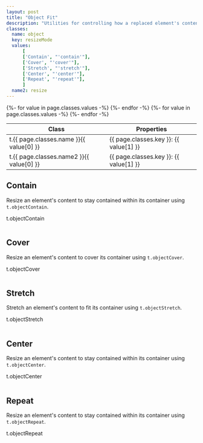 ```yaml
---
layout: post
title: "Object Fit"
description: "Utilities for controlling how a replaced element's content should be resized."
classes:
  name: object
  key: resizeMode
  values: 
      [
      ['Contain', "'contain'"],
      ['Cover', "'cover'"],
      ['Stretch', "'stretch'"],
      ['Center', "'center'"],
      ['Repeat', "'repeat'"],
      ]
  name2: resize
---
```


<div class="mt-0 border-t border-b border-gray-300 overflow-hidden relative">
<div class="lg:max-h-sm overflow-y-auto scrollbar-w-2 scrollbar-track-gray-lighter scrollbar-thumb-rounded scrollbar-thumb-gray scrolling-touch">
<table class="w-full text-left table-collapse mb-0">
    <thead>
    <tr>
    <th class="text-sm font-semibold text-gray-700 p-2 bg-gray-100">Class</th>
    <th class="text-sm font-semibold text-gray-700 p-2 bg-gray-100">Properties</th>
    </tr>
    </thead>
    <tbody class="align-baseline">
    {%- for value in page.classes.values -%}
        <tr>
        <td class="p-2 border-t border-gray-300 font-mono text-xs text-purple-700 whitespace-no-wrap"><span class="rnt-object">t</span>.{{ page.classes.name }}{{ value[0] }}</td>
        <td class="p-2 border-t border-gray-300 font-mono text-xs text-blue-700 whitespace-pre">{{ page.classes.key }}: {{ value[1] }}</td>
        </tr>
    {%- endfor -%}
    {%- for value in page.classes.values -%}
        <tr>
        <td class="p-2 border-t border-gray-300 font-mono text-xs text-purple-700 whitespace-no-wrap"><span class="rnt-object">t</span>.{{ page.classes.name2 }}{{ value[0] }}</td>
        <td class="p-2 border-t border-gray-300 font-mono text-xs text-blue-700 whitespace-pre">{{ page.classes.key }}: {{ value[1] }}</td>
        </tr>
    {%- endfor -%}
    </tbody>
</table>
</div>
</div>

## Contain

Resize an element's content to stay contained within its container using <code class="language-plaintext"><span class="rnt-object">t</span>.objectContain</code>.

<div class="p-4">
  <p class="text-sm text-gray-600"><span class="rnt-object">t</span>.objectContain</p>
  <div class="bg-gray-400">
    <img class="h-48 w-full object-contain" src="https://images.unsplash.com/photo-1459262838948-3e2de6c1ec80?ixlib=rb-1.2.1&ixid=eyJhcHBfaWQiOjEyMDd9&auto=format&fit=crop&w=800&q=80" alt="">
  </div>
</div>

## Cover

Resize an element's content to cover its container using <code class="language-plaintext"><span class="rnt-object">t</span>.objectCover</code>.

<div class="p-4">
  <p class="text-sm text-gray-600"><span class="rnt-object">t</span>.objectCover</p>
  <div class="bg-gray-400">
    <img class="h-48 w-full object-cover" src="https://images.unsplash.com/photo-1459262838948-3e2de6c1ec80?ixlib=rb-1.2.1&ixid=eyJhcHBfaWQiOjEyMDd9&auto=format&fit=crop&w=800&q=80" alt="">
  </div>
</div>

## Stretch

Stretch an element's content to fit its container using <code class="language-plaintext"><span class="rnt-object">t</span>.objectStretch</code>.

<div class="p-4">
  <p class="text-sm text-gray-600"><span class="rnt-object">t</span>.objectStretch</p>
  <div class="bg-gray-400">
    <img class="h-48 w-full object-fill" src="https://images.unsplash.com/photo-1459262838948-3e2de6c1ec80?ixlib=rb-1.2.1&ixid=eyJhcHBfaWQiOjEyMDd9&auto=format&fit=crop&w=800&q=80" alt="">
  </div>
</div>

## Center

Resize an element's content to stay contained within its container using <code class="language-plaintext"><span class="rnt-object">t</span>.objectCenter</code>.

<div class="p-4">
  <p class="text-sm text-gray-600"><span class="rnt-object">t</span>.objectCenter</p>
  <div class="bg-gray-400 h-48 flex justify-center items-center">
    <img src="https://images.unsplash.com/photo-1459262838948-3e2de6c1ec80?ixlib=rb-1.2.1&ixid=eyJhcHBfaWQiOjEyMDd9&auto=format&fit=crop&w=128&q=80" alt="">
  </div>
</div>

## Repeat

Resize an element's content to stay contained within its container using <code class="language-plaintext"><span class="rnt-object">t</span>.objectRepeat</code>.

<div class="p-4">
  <p class="text-sm text-gray-600"><span class="rnt-object">t</span>.objectRepeat</p>
  <div class="bg-gray-400 h-48 w-full bg-repeat bg-center" style="background-image:url('https://images.unsplash.com/photo-1459262838948-3e2de6c1ec80?ixlib=rb-1.2.1&ixid=eyJhcHBfaWQiOjEyMDd9&auto=format&fit=crop&w=128&q=80');">
  </div>
</div>
